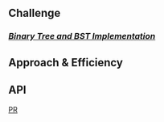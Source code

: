 
## Challenge
### <ins>*Binary Tree and BST Implementation*



## Approach & Efficiency
<!-- What approach did you take? Why? What is the Big O space/time for this approach? -->

## API
<!-- Description of each method publicly available in each of your trees -->
[PR](https://github.com/odehabuzaid/trees/pull/1)
